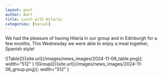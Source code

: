 ```yaml
---
layout: post
author: Bart
title: Lunch with Hilaria
categories: [Social]
---
```


We had the pleasure of having Hilaria in our group and in Edinburgh for a few months. This Wednesday we were able to enjoy a meal together, Spanish style! 

![Table][{{site.url}}/images/news_images/2024-11-06_table.png]{: width="512" }
![Group][{{site.url}}/images/news_images/2024-11-06_group.png]{: width="512" }
